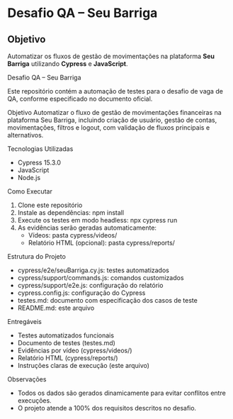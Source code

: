 # Desafio QA – Seu Barriga

## Objetivo
Automatizar os fluxos de gestão de movimentações na plataforma **Seu Barriga** utilizando **Cypress** e **JavaScript**.

Desafio QA – Seu Barriga

Este repositório contém a automação de testes para o desafio de vaga de QA, conforme especificado no documento oficial.

Objetivo
Automatizar o fluxo de gestão de movimentações financeiras na plataforma Seu Barriga, incluindo criação de usuário, gestão de contas, movimentações, filtros e logout, com validação de fluxos principais e alternativos.

Tecnologias Utilizadas
- Cypress 15.3.0
- JavaScript
- Node.js

Como Executar

1. Clone este repositório
2. Instale as dependências:
   npm install
3. Execute os testes em modo headless:
   npx cypress run
4. As evidências serão geradas automaticamente:
   - Vídeos: pasta cypress/videos/
   - Relatório HTML (opcional): pasta cypress/reports/

Estrutura do Projeto
- cypress/e2e/seuBarriga.cy.js: testes automatizados
- cypress/support/commands.js: comandos customizados
- cypress/support/e2e.js: configuração do relatório
- cypress.config.js: configuração do Cypress
- testes.md: documento com especificação dos casos de teste
- README.md: este arquivo

Entregáveis
- Testes automatizados funcionais
- Documento de testes (testes.md)
- Evidências por vídeo (cypress/videos/)
- Relatório HTML (cypress/reports/)
- Instruções claras de execução (este arquivo)

Observações
- Todos os dados são gerados dinamicamente para evitar conflitos entre execuções.
- O projeto atende a 100% dos requisitos descritos no desafio.